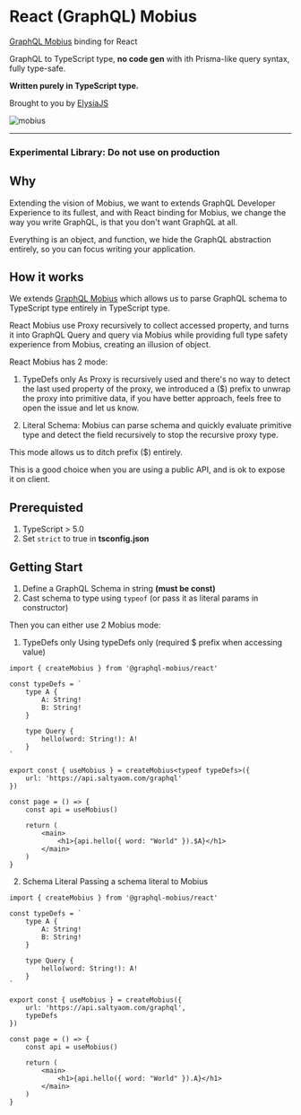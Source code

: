 # React (GraphQL) Mobius
[GraphQL Mobius](https://github.com/SaltyAom/mobius) binding for React

GraphQL to TypeScript type, **no code gen** with ith Prisma-like query syntax, fully type-safe.

**Written purely in TypeScript type.**


Brought to you by [ElysiaJS](https://elysiajs.com)

![mobius](https://github.com/SaltyAom/mobius/assets/35027979/0bb3291e-49f2-45da-9bcf-3e283ec3cc4d)

---

### Experimental Library: Do not use on production

## Why
Extending the vision of Mobius, we want to extends GraphQL Developer Experience to its fullest, and with React binding for Mobius, we change the way you write GraphQL, is that you don't want GraphQL at all.

Everything is an object, and function, we hide the GraphQL abstraction entirely, so you can focus writing your application.

## How it works
We extends [GraphQL Mobius](https://github.com/SaltyAom/mobius) which allows us to parse GraphQL schema to TypeScript type entirely in TypeScript type.

React Mobius use Proxy recursively to collect accessed property, and turns it into GraphQL Query and query via Mobius while providing full type safety experience from Mobius, creating an illusion of object.

React Mobius has 2 mode:
1. TypeDefs only
As Proxy is recursively used and there's no way to detect the last used property of the proxy, we introduced a ($) prefix to unwrap the proxy into primitive data, if you have better approach, feels free to open the issue and let us know.

2. Literal Schema:
Mobius can parse schema and quickly evaluate primitive type and detect the field recursively to stop the recursive proxy type.

This mode allows us to ditch prefix ($) entirely.

This is a good choice when you are using a public API, and is ok to expose it on client.

## Prerequisted
1. TypeScript > 5.0
2. Set `strict` to true in **tsconfig.json**

## Getting Start
1. Define a GraphQL Schema in string **(must be const)**
2. Cast schema to type using `typeof` (or pass it as literal params in constructor)

Then you can either use 2 Mobius mode:

1. TypeDefs only
Using typeDefs only (required $ prefix when accessing value)

```tsx
import { createMobius } from '@graphql-mobius/react'

const typeDefs = `
    type A {
        A: String!
        B: String!
    }

    type Query {
        hello(word: String!): A!
    }
`

export const { useMobius } = createMobius<typeof typeDefs>({
    url: 'https://api.saltyaom.com/graphql'
})

const page = () => {
    const api = useMobius()

    return (
        <main>
            <h1>{api.hello({ word: "World" }).$A}</h1>
        </main>
    )
}
```

2. Schema Literal
Passing a schema literal to Mobius

```tsx
import { createMobius } from '@graphql-mobius/react'

const typeDefs = `
    type A {
        A: String!
        B: String!
    }

    type Query {
        hello(word: String!): A!
    }
`

export const { useMobius } = createMobius({
    url: 'https://api.saltyaom.com/graphql',
    typeDefs
})

const page = () => {
    const api = useMobius()

    return (
        <main>
            <h1>{api.hello({ word: "World" }).A}</h1>
        </main>
    )
}
```